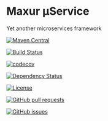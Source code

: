 # Maxur μService

Yet another microservices framework

[![Maven Central](https://maven-badges.herokuapp.com/maven-central/org.maxur/maxur-mserv-core/badge.svg)](https://maven-badges.herokuapp.com/maven-central/org.maxur/maxur-mserv-core)

[![Build Status](https://travis-ci.org/myunusov/maxur-mserv.svg?branch=master)](https://travis-ci.org/myunusov/maxur-mserv)

[![codecov](https://codecov.io/gh/myunusov/maxur-mserv/branch/master/graph/badge.svg)](https://codecov.io/gh/myunusov/maxur-mserv)

[![Dependency Status](https://www.versioneye.com/user/projects/595cd4a80fb24f006379c716/badge.svg?style=flat-square)](https://www.versioneye.com/user/projects/595cd4a80fb24f006379c716)

[![License](https://img.shields.io/badge/License-Apache%202.0-blue.svg)](https://github.com/myunusov/maxur-ldoc/blob/master/LICENSE)

[![GitHub pull requests](https://img.shields.io/github/issues-pr-raw/myunusov/maxur-mserv.svg)](https://github.com/myunusov/maxur-mserv/pulls)

[![GitHub issues](https://img.shields.io/github/issues-raw/myunusov/maxur-mserv.svg)](https://github.com/myunusov/maxur-mserv/issues)